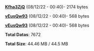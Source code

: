 [**Kfha3ZjQ**](/data/Kfha3ZjQ.txt) (08/12/22 - 00:40)- 2174 bytes

[**vEusQw93**](/data/vEusQw93.txt) (08/12/22 - 00:40)- 568 bytes

[**vEusQw93**](/data/vEusQw93.txt) (08/12/22 - 00:40)- 568 bytes

**Total Datas**: 7672

**Total Size**: 44.46 MB / 44.5 MB